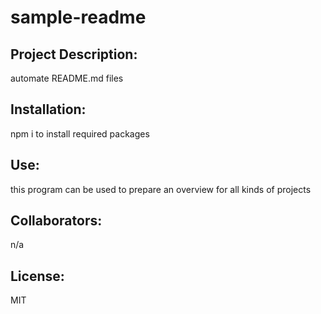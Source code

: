 # sample-readme

  ## Project Description: 
  automate README.md files

  ## Installation: 
  npm i to install required packages
  
  ## Use:
  this program can be used to prepare an overview for all kinds of projects

  ## Collaborators:
  n/a

  ## License:
  MIT
  
